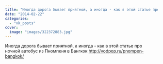 ```yaml
---
title: "Иногда дорога бывает приятной, а иногда - как в этой статье про ночной автобус из Пномпеня в Бангкок..."
date: "2014-02-22"
categories: 
  - "vk_posts"
cover:
  image: "images/322372883.jpg"
---
```


Иногда дорога бывает приятной, а иногда - как в этой статье про ночной автобус из Пномпеня в Бангкок http://vodpop.ru/pnompen-bangkok/
